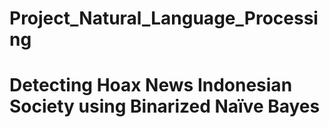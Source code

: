 # Project_Natural_Language_Processing
# Detecting Hoax News Indonesian Society using Binarized Naïve Bayes
